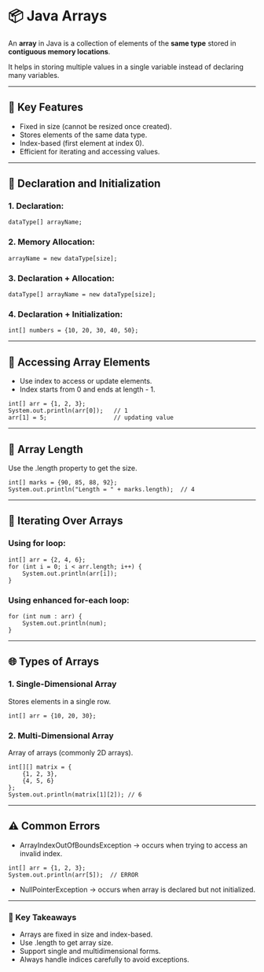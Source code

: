 # 📦 Java Arrays

An **array** in Java is a collection of elements of the **same type** stored in **contiguous memory locations**.

It helps in storing multiple values in a single variable instead of declaring many variables.

---

## 📌 Key Features

- Fixed in size (cannot be resized once created).
- Stores elements of the same data type.
- Index-based (first element at index 0).
- Efficient for iterating and accessing values.

---

## 🔹 Declaration and Initialization

### 1. Declaration:
```text
dataType[] arrayName;
```

### 2. Memory Allocation:
```text
arrayName = new dataType[size];
```

### 3. Declaration + Allocation:
```text
dataType[] arrayName = new dataType[size];
```

### 4. Declaration + Initialization:
```text
int[] numbers = {10, 20, 30, 40, 50};
```

---

## 🔄 Accessing Array Elements

- Use index to access or update elements.
- Index starts from 0 and ends at length - 1.

```text
int[] arr = {1, 2, 3};
System.out.println(arr[0]);   // 1
arr[1] = 5;                   // updating value
```

---

## 📏 Array Length
Use the .length property to get the size.
```text
int[] marks = {90, 85, 88, 92};
System.out.println("Length = " + marks.length);  // 4
```

---

## 🔁 Iterating Over Arrays

### Using for loop:
```text
int[] arr = {2, 4, 6};
for (int i = 0; i < arr.length; i++) {
    System.out.println(arr[i]);
}
```

### Using enhanced for-each loop:
```text
for (int num : arr) {
    System.out.println(num);
}
```

---

## 🌐 Types of Arrays

### 1. Single-Dimensional Array
Stores elements in a single row.

```text
int[] arr = {10, 20, 30};
```

### 2. Multi-Dimensional Array
Array of arrays (commonly 2D arrays).

```text
int[][] matrix = {
    {1, 2, 3},
    {4, 5, 6}
};
System.out.println(matrix[1][2]); // 6
```

---

## ⚠️ Common Errors

- ArrayIndexOutOfBoundsException → occurs when trying to access an invalid index.

```text
int[] arr = {1, 2, 3};
System.out.println(arr[5]);  // ERROR
```

- NullPointerException → occurs when array is declared but not initialized.

---

### 🎯 Key Takeaways
- Arrays are fixed in size and index-based.
- Use .length to get array size.
- Support single and multidimensional forms.
- Always handle indices carefully to avoid exceptions.